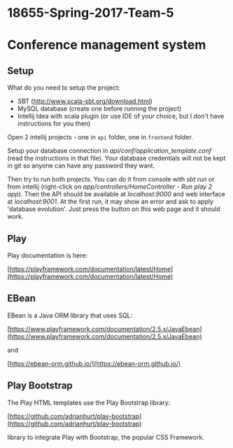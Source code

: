 # 18655-Spring-2017-Team-5
# Conference management system

## Setup

What do you need to setup the project:

* SBT (http://www.scala-sbt.org/download.html)
* MySQL database (create one before running the project)
* Intellij Idea with scala plugin (or use IDE of your choice, but I don't have instructions for you then)

Open 2 intellij projects - one in `api` folder, one in `frontend` folder.

Setup your database connection in *api/conf/application_template.conf* (read the instructions in that file).
Your database credentials will not be kept in git so anyone can have any password they want.

Then try to run both projects. You can do it from console with *sbt run* or from intellij 
(right-click on *app/controllers/HomeController* - *Run play 2 app*).
Then the API should be available at *localhost:9000* and web interface at *localhost:9001*.
At the first run, it may show an error and ask to apply 'database evolution'.
Just press the button on this web page and it should work.

## Play

Play documentation is here:

[https://playframework.com/documentation/latest/Home](https://playframework.com/documentation/latest/Home)

## EBean

EBean is a Java ORM library that uses SQL:

[https://www.playframework.com/documentation/2.5.x/JavaEbean](https://www.playframework.com/documentation/2.5.x/JavaEbean)

and

[https://ebean-orm.github.io/](https://ebean-orm.github.io/)

## Play Bootstrap

The Play HTML templates use the Play Bootstrap library:

[https://github.com/adrianhurt/play-bootstrap](https://github.com/adrianhurt/play-bootstrap)

library to integrate Play with Bootstrap, the popular CSS Framework.
